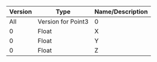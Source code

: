 | Version | Type | Name/Description |
| --- | --- | --- |
| All | Version for Point3 | 0 |
| 0 | Float | X |
| 0 | Float | Y |
| 0 | Float | Z |